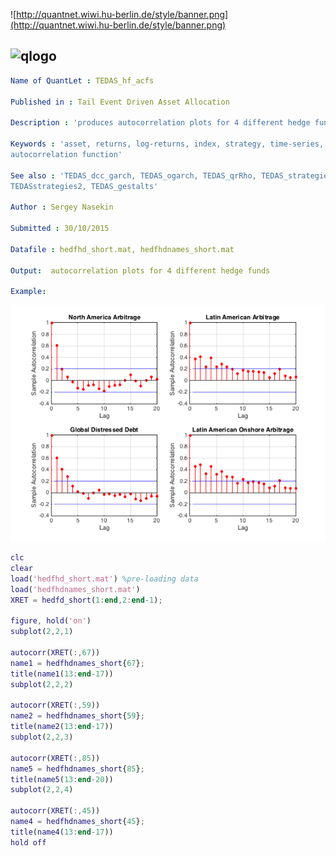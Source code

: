 
![http://quantnet.wiwi.hu-berlin.de/style/banner.png](http://quantnet.wiwi.hu-berlin.de/style/banner.png)

## ![qlogo](http://quantnet.wiwi.hu-berlin.de/graphics/quantlogo.png) **<QNAME>**


```yaml
Name of QuantLet : TEDAS_hf_acfs

Published in : Tail Event Driven Asset Allocation
  
Description : 'produces autocorrelation plots for 4 different hedge funds returns'

Keywords : 'asset, returns, log-returns, index, strategy, time-series,
autocorrelation function'

See also : 'TEDAS_dcc_garch, TEDAS_ogarch, TEDAS_qrRho, TEDAS_strategies,
TEDASstrategies2, TEDAS_gestalts'

Author : Sergey Nasekin

Submitted : 30/10/2015
  
Datafile : hedfhd_short.mat, hedfhdnames_short.mat 

Output:  autocorrelation plots for 4 different hedge funds

Example: 
```
![Picture1](TEDAS_hf_acfs.png)

```Matlab
clc
clear
load('hedfhd_short.mat') %pre-loading data 
load('hedfhdnames_short.mat')
XRET = hedfd_short(1:end,2:end-1); 

figure, hold('on')
subplot(2,2,1)
  
autocorr(XRET(:,67))
name1 = hedfhdnames_short{67};
title(name1(13:end-17))
subplot(2,2,2)
  
autocorr(XRET(:,59))
name2 = hedfhdnames_short{59};
title(name2(13:end-17))
subplot(2,2,3)
 
autocorr(XRET(:,85))
name5 = hedfhdnames_short{85};
title(name5(13:end-20))
subplot(2,2,4)
  
autocorr(XRET(:,45))
name4 = hedfhdnames_short{45};
title(name4(13:end-17))
hold off
```

